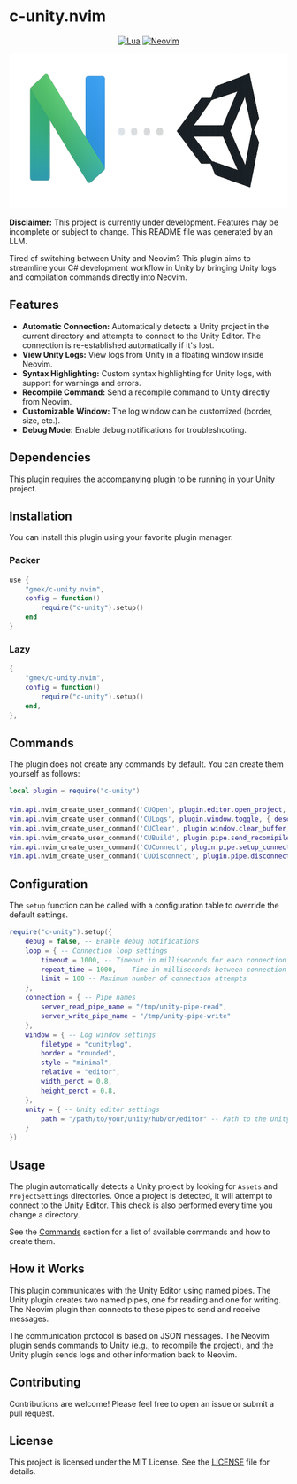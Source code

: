 # c-unity.nvim

<div align="center">

[![Lua](https://img.shields.io/badge/Lua-blue.svg?style=for-the-badge&logo=lua)](http://www.lua.org)
[![Neovim](https://img.shields.io/badge/Neovim%200.5+-green.svg?style=for-the-badge&logo=neovim)](https://neovim.io)

<img alt="Icon" height="280" src="icon.png" />



</div>

**Disclaimer:** This project is currently under development. Features may be incomplete or subject to change. This README file was generated by an LLM.

Tired of switching between Unity and Neovim? This plugin aims to streamline your C# development workflow in Unity by bringing Unity logs and compilation commands directly into Neovim.

## Features

-   **Automatic Connection:** Automatically detects a Unity project in the current directory and attempts to connect to the Unity Editor. The connection is re-established automatically if it's lost.
-   **View Unity Logs:** View logs from Unity in a floating window inside Neovim.
-   **Syntax Highlighting:** Custom syntax highlighting for Unity logs, with support for warnings and errors.
-   **Recompile Command:** Send a recompile command to Unity directly from Neovim.
-   **Customizable Window:** The log window can be customized (border, size, etc.).
-   **Debug Mode:** Enable debug notifications for troubleshooting.

## Dependencies

This plugin requires the accompanying [plugin](https://github.com/trueGmek/com.gmek.c-unity) to be running in your Unity project.

## Installation

You can install this plugin using your favorite plugin manager.

### Packer

```lua
use {
    "gmek/c-unity.nvim",
    config = function()
        require("c-unity").setup()
    end
}
```

### Lazy

```lua
{
    "gmek/c-unity.nvim",
    config = function()
        require("c-unity").setup()
    end,
},
```

## Commands

The plugin does not create any commands by default. You can create them yourself as follows:

```lua
local plugin = require("c-unity")

vim.api.nvim_create_user_command('CUOpen', plugin.editor.open_project, { desc = "Open Unity Project" })
vim.api.nvim_create_user_command('CULogs', plugin.window.toggle, { desc = "Toggle logs window" })
vim.api.nvim_create_user_command('CUClear', plugin.window.clear_buffer, { desc = 'Clear logs' })
vim.api.nvim_create_user_command('CUBuild', plugin.pipe.send_recomipile, { desc = "Send recompile command" })
vim.api.nvim_create_user_command('CUConnect', plugin.pipe.setup_connection, { desc = "Connect to Unity Server" })
vim.api.nvim_create_user_command('CUDisconnect', plugin.pipe.disconnect_from_unity, { desc = "Disconnect from Unity Server" })
```


## Configuration

The `setup` function can be called with a configuration table to override the default settings.

```lua
require("c-unity").setup({
    debug = false, -- Enable debug notifications
    loop = { -- Connection loop settings
        timeout = 1000, -- Timeout in milliseconds for each connection attempt
        repeat_time = 1000, -- Time in milliseconds between connection attempts
        limit = 100 -- Maximum number of connection attempts
    },
    connection = { -- Pipe names
        server_read_pipe_name = "/tmp/unity-pipe-read",
        server_write_pipe_name = "/tmp/unity-pipe-write"
    },
    window = { -- Log window settings
        filetype = "cunitylog",
        border = "rounded",
        style = "minimal",
        relative = "editor",
        width_perct = 0.8,
        height_perct = 0.8,
    },
    unity = { -- Unity editor settings
        path = "/path/to/your/unity/hub/or/editor" -- Path to the Unity executable
    }
})
```

## Usage

The plugin automatically detects a Unity project by looking for `Assets` and `ProjectSettings` directories. Once a project is detected, it will attempt to connect to the Unity Editor. This check is also performed every time you change a directory.

See the [Commands](#commands) section for a list of available commands and how to create them.

## How it Works

This plugin communicates with the Unity Editor using named pipes. The Unity plugin creates two named pipes, one for reading and one for writing. The Neovim plugin then connects to these pipes to send and receive messages.

The communication protocol is based on JSON messages. The Neovim plugin sends commands to Unity (e.g., to recompile the project), and the Unity plugin sends logs and other information back to Neovim.

## Contributing

Contributions are welcome! Please feel free to open an issue or submit a pull request.

## License

This project is licensed under the MIT License. See the [LICENSE](LICENSE) file for details.
